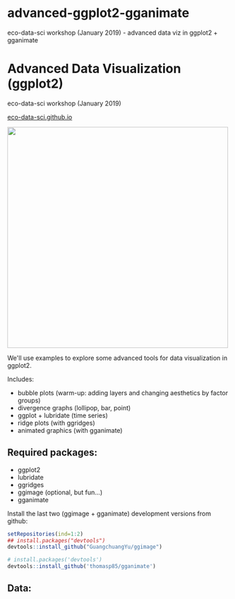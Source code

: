 # advanced-ggplot2-gganimate
eco-data-sci workshop (January 2019) - advanced data viz in ggplot2 + gganimate

# Advanced Data Visualization (ggplot2)
eco-data-sci workshop (January 2019) 

[eco-data-sci.github.io](eco-data-sci.github.io)

<img src="https://github.com/allisonhorst/advanced-dataviz/blob/master/ggplot_draw.jpeg" width="500">

We'll use examples to explore some advanced tools for data visualization in ggplot2. 

Includes:

- bubble plots (warm-up: adding layers and changing aesthetics by factor groups)
- divergence graphs (lollipop, bar, point)
- ggplot + lubridate (time series)
- ridge plots (with ggridges)
- animated graphics (with gganimate)

## Required packages: 

- ggplot2
- lubridate
- ggridges 
- ggimage (optional, but fun...)
- gganimate

Install the last two (ggimage + gganimate) development versions from github:

```r
setRepositories(ind=1:2)
## install.packages("devtools")
devtools::install_github("GuangchuangYu/ggimage")
```

```r
# install.packages('devtools')
devtools::install_github('thomasp85/gganimate')
```

## Data: 
